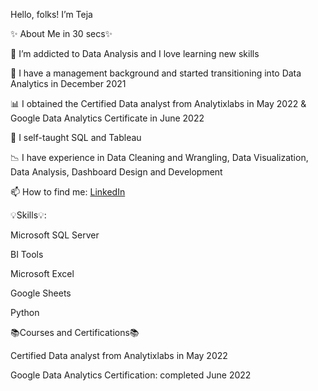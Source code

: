 Hello, folks!  I’m Teja
 

✨ About Me in 30 secs✨

👀 I’m addicted to Data Analysis and I love learning new skills

💉 I have a management background and started transitioning into Data Analytics in December 2021

📊 I obtained the Certified Data analyst from Analytixlabs in May 2022 & Google Data Analytics Certificate in June 2022

🌱 I self-taught SQL and Tableau

📉 I have experience in Data Cleaning and Wrangling, Data Visualization, Data Analysis, Dashboard Design and Development

📫 How to find me: [LinkedIn](https://www.linkedin.com/in/tejas21/)

 

💡Skills💡:

Microsoft SQL Server

BI Tools

Microsoft Excel

Google Sheets

Python
 

📚Courses and Certifications📚

Certified Data analyst from Analytixlabs in May 2022

Google Data Analytics Certification: completed June 2022
 
